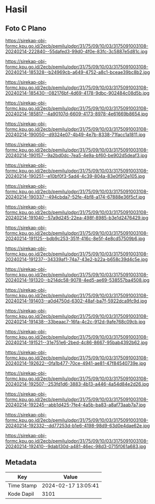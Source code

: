 # Hasil

## Foto C Plano

https://sirekap-obj-formc.kpu.go.id/2ecb/pemilu/pdpr/31/75/09/10/03/3175091003108-20240214-222840--55dafed3-99d0-4f0e-83fc-3c5887e5d81c.jpg

https://sirekap-obj-formc.kpu.go.id/2ecb/pemilu/pdpr/31/75/09/10/03/3175091003108-20240214-185328--b24969cb-a649-4752-a8c1-bceae39bc8b2.jpg

https://sirekap-obj-formc.kpu.go.id/2ecb/pemilu/pdpr/31/75/09/10/03/3175091003108-20240214-185430--082176bf-4d69-4178-9dbc-902484c08d5b.jpg

https://sirekap-obj-formc.kpu.go.id/2ecb/pemilu/pdpr/31/75/09/10/03/3175091003108-20240214-185817--4a90107d-6609-4173-8978-4e61669b8654.jpg

https://sirekap-obj-formc.kpu.go.id/2ecb/pemilu/pdpr/31/75/09/10/03/3175091003108-20240214-190050--d9324e07-4b49-4e7b-8338-71facc1a1811.jpg

https://sirekap-obj-formc.kpu.go.id/2ecb/pemilu/pdpr/31/75/09/10/03/3175091003108-20240214-190157--9a2bd0dc-7ea5-4e9a-bf60-be902d5deaf3.jpg

https://sirekap-obj-formc.kpu.go.id/2ecb/pemilu/pdpr/31/75/09/10/03/3175091003108-20240214-190251--e10bf0f3-5ad4-4c39-804a-83e0f912e105.jpg

https://sirekap-obj-formc.kpu.go.id/2ecb/pemilu/pdpr/31/75/09/10/03/3175091003108-20240214-190337--494cbda7-52fe-4bf8-a174-67888e36f5cf.jpg

https://sirekap-obj-formc.kpu.go.id/2ecb/pemilu/pdpr/31/75/09/10/03/3175091003108-20240214-191040--57a9d245-22ea-498f-8985-b3e1d2476429.jpg

https://sirekap-obj-formc.kpu.go.id/2ecb/pemilu/pdpr/31/75/09/10/03/3175091003108-20240214-191125--bdb9c253-351f-416c-8e5f-4e8cd57509b6.jpg

https://sirekap-obj-formc.kpu.go.id/2ecb/pemilu/pdpr/31/75/09/10/03/3175091003108-20240214-191237--34339af1-74a7-43e2-b22a-b658c39d4c5e.jpg

https://sirekap-obj-formc.kpu.go.id/2ecb/pemilu/pdpr/31/75/09/10/03/3175091003108-20240214-191320--b214dc58-9078-4ed5-ae69-538557ba4508.jpg

https://sirekap-obj-formc.kpu.go.id/2ecb/pemilu/pdpr/31/75/09/10/03/3175091003108-20240214-191403--a0d4750d-6302-48af-ba7f-5922dca9fc9d.jpg

https://sirekap-obj-formc.kpu.go.id/2ecb/pemilu/pdpr/31/75/09/10/03/3175091003108-20240214-191438--33beaac7-16fa-4c2c-912d-9afe768c09cb.jpg

https://sirekap-obj-formc.kpu.go.id/2ecb/pemilu/pdpr/31/75/09/10/03/3175091003108-20240214-191521--31e751e6-2bed-4c86-8667-95bab4392b62.jpg

https://sirekap-obj-formc.kpu.go.id/2ecb/pemilu/pdpr/31/75/09/10/03/3175091003108-20240214-192622--0fa1b477-70ce-4941-ae81-47f84540739e.jpg

https://sirekap-obj-formc.kpu.go.id/2ecb/pemilu/pdpr/31/75/09/10/03/3175091003108-20240214-192507--253fd1d6-3883-4b13-a446-4a54d84e2d26.jpg

https://sirekap-obj-formc.kpu.go.id/2ecb/pemilu/pdpr/31/75/09/10/03/3175091003108-20240214-192245--abb1d425-7fe4-4a5b-ba83-a8af73aab7a7.jpg

https://sirekap-obj-formc.kpu.go.id/2ecb/pemilu/pdpr/31/75/09/10/03/3175091003108-20240214-192332--dd77253d-b1e6-4198-98d9-63d0e4dae62e.jpg

https://sirekap-obj-formc.kpu.go.id/2ecb/pemilu/pdpr/31/75/09/10/03/3175091003108-20240214-192410--9dab130d-a481-46ec-98d3-0715f061a683.jpg


## Metadata

| Key        | Value               |
| ---------- | ------------------- |
| Time Stamp | 2024-02-17 13:05:41 |
| Kode Dapil | 3101                |



